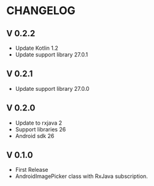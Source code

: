 # CHANGELOG

## V 0.2.2
- Update Kotlin 1.2
- Update support library 27.0.1

## V 0.2.1
- Update support library 27.0.0

## V 0.2.0
- Update to rxjava 2
- Support libraries 26
- Android sdk 26

## V 0.1.0
- First Release
- AndroidImagePicker class with RxJava subscription.
